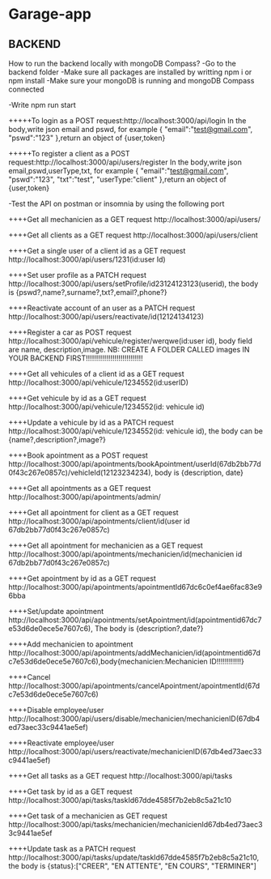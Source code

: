 # Garage-app

## BACKEND

How to run the backend locally with mongoDB Compass?
-Go to the backend folder
-Make sure all packages are installed by writting npm i or npm install
-Make sure your mongoDB is running and mongoDB Compass connected

-Write npm run start

+++++To login as a POST request:http://localhost:3000/api/login
In the body,write json email and pswd, for example
{
"email":"test@gmail.com",
"pswd":"123"
},return an object of {user,token}

+++++To register a client as a POST request:http://localhost:3000/api/users/register
In the body,write json email,pswd,userType,txt, for example
{
"email":"test@gmail.com",
"pswd":"123",
"txt":"test",
"userType:"client"
},return an object of {user,token}

-Test the API on postman or insomnia by using the following port

++++Get all mechanicien as a GET request
http://localhost:3000/api/users/

++++Get all clients as a GET request
http://localhost:3000/api/users/client

++++Get a single user of a client id as a GET request
http://localhost:3000/api/users/1231(id:user Id)

++++Set user profile as a PATCH request
http://localhost:3000/api/users/setProfile/id23124123123(userid), the body is {pswd?,name?,surname?,txt?,email?,phone?}

++++Reactivate account of an user as a PATCH request
http://localhost:3000/api/users/reactivate/id(12124134123)

++++Register a car as POST request
http://localhost:3000/api/vehicule/register/werqwe(id:user id), body field are name, description,image. NB: CREATE A FOLDER CALLED images IN YOUR BACKEND FIRST!!!!!!!!!!!!!!!!!!!!!!!!!!!!

++++Get all vehicules of a client id as a GET request
http://localhost:3000/api/vehicule/1234552(id:userID)

++++Get vehicule by id as a GET request
http://localhost:3000/api/vehicule/1234552(id: vehicule id)

++++Update a vehicule by id as a PATCH request
http://localhost:3000/api/vehicule/1234552(id: vehicule id), the body can be {name?,description?,image?}

++++Book apointment as a POST request
http://localhost:3000/api/apointments/bookApointment/userId(67db2bb77d0f43c267e0857c)/vehicleId(12123234234), body is {description, date}

++++Get all apointments as a GET request
http://localhost:3000/api/apointments/admin/

++++Get all apointment for client as a GET request
http://localhost:3000/api/apointments/client/id(user id 67db2bb77d0f43c267e0857c)

++++Get all apointment for mechanicien as a GET request
http://localhost:3000/api/apointments/mechanicien/id(mechanicien id 67db2bb77d0f43c267e0857c)

++++Get apointment by id as a GET request
http://localhost:3000/api/apointments/apointmentId67dc6c0ef4ae6fac83e96bba

++++Set/update apointment
http://localhost:3000/api/apointments/setApointment/id(apointmentid67dc7e53d6de0ece5e7607c6), The body is {description?,date?}

++++Add mechanicien to apointment
http://localhost:3000/api/apointments/addMechanicien/id(apointmentid67dc7e53d6de0ece5e7607c6),body{mechanicien:Mechanicien ID!!!!!!!!!!!!}

++++Cancel
http://localhost:3000/api/apointments/cancelApointment/apointmentId(67dc7e53d6de0ece5e7607c6)

++++Disable employee/user
http://localhost:3000/api/users/disable/mechanicien/mechanicienID(67db4ed73aec33c9441ae5ef)

++++Reactivate employee/user
http://localhost:3000/api/users/reactivate/mechanicienID(67db4ed73aec33c9441ae5ef)

++++Get all tasks as a GET request
http://localhost:3000/api/tasks

++++Get task by id as a GET request
http://localhost:3000/api/tasks/taskId67dde4585f7b2eb8c5a21c10

++++Get task of a mechanicien as GET request
http://localhost:3000/api/tasks/mechanicien/mechanicienId67db4ed73aec33c9441ae5ef

++++Update task as a PATCH request
http://localhost:3000/api/tasks/update/taskId67dde4585f7b2eb8c5a21c10, the body is {status}:["CREER", "EN ATTENTE", "EN COURS", "TERMINER"]
